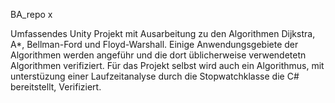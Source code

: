 BA_repo x

Umfassendes Unity Projekt mit Ausarbeitung zu den Algorithmen Dijkstra, A*, Bellman-Ford und Floyd-Warshall. Einige Anwendungsgebiete der Algorithmen werden angeführ und die dort üblicherweise verwendetetn Algorithmen verifiziert. Für das Projekt selbst wird auch ein Algorithmus, mit unterstüzung einer Laufzeitanalyse durch die Stopwatchklasse die C# bereitstellt, Verifiziert. 
